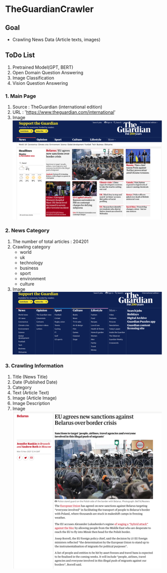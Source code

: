 # TheGuardianCrawler

## Goal 
  * Crawling News Data (Article texts, images)


## ToDo List
  1. Pretrained Model(GPT, BERT)
  2. Open Domain Question Answering
  3. Image Classification
  4. Vision Question Answering
  

### 1. Main Page
  1. Source : TheGuardian (international edition)
  2. URL : 'https://www.theguardian.com/international'
  3. Image
    ![mainpage](./asset/mainpage.png)

### 2. News Category
  1. The number of total articles : 204201
  2. Crawling category
        * world
        * uk
        * technology
        * business
        * sport
        * environment
        * culture
  3. Image
    ![category](./asset/category.png)

### 3. Crawling Information
  1. Title (News Title)
  2. Date (Published Date)
  3. Category
  4. Text (Article Text)
  5. Image (Article Image)
  6. Image Description
  7. Image
    ![articelexample](./asset/articleexample.png)
